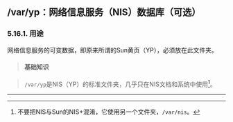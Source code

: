 ## /var/yp：网络信息服务（NIS）数据库（可选）

### 5.16.1. 用途

网络信息服务的可变数据，即原来所谓的Sun黄页（YP），必须放在此文件夹。

> #### 基础知识

> `/var/yp`是NIS（YP）的标准文件夹，几乎只在NIS文档和系统中使用[^9]。

---
[^9]: 不要把NIS与Sun的NIS+混淆，它使用另一个文件夹，`/var/nis`。
